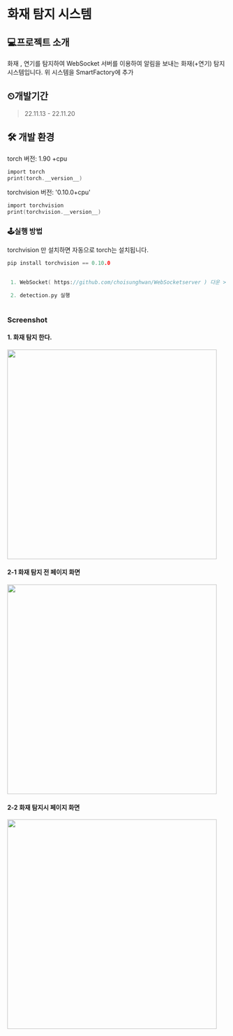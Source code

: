 # 화재 탐지 시스템


## 💻프로젝트 소개
화재 , 연기를 탐지하여 WebSocket 서버를 이용하여 알림을 보내는 화재(+연기) 탐지 시스템입니다.
위 시스템을 SmartFactory에 추가

## ⏲개발기간
 
 > 22.11.13 - 22.11.20


## 🛠 개발 환경
torch 버전: 1.90 +cpu

``` C
import torch
print(torch.__version__)
```

torchvision 버전: '0.10.0+cpu'
``` C
import torchvision
print(torchvision.__version__)
```

### 🕹실행 방법

<p> torchvision 만 설치하면 자동으로 torch는 설치됩니다.
 
```C
pip install torchvision == 0.10.0
```

```C
 
 1. WebSocket( https://github.com/choisunghwan/WebSocketserver ) 다운 > server.js 실행 ( 터미널 명령어 : node.server)
 
 2. detection.py 실행
 
```
 
### Screenshot
 
 #### 1. 화재 탐지 한다.

<img src="https://user-images.githubusercontent.com/33335762/202965703-d2c9a1b3-4585-411f-ab48-bb7fca92be8f.png" width="480" />

 #### 2-1 화재 탐지 전 페이지 화면
 
<img src="https://user-images.githubusercontent.com/33335762/202965890-29b9308f-b27a-47c8-9eef-9396bd1a7ebb.png" width="480" />

#### 2-2 화재 탐지시 페이지 화면
 
 <img src="https://user-images.githubusercontent.com/33335762/202965833-644469cf-7070-4cdc-8e1e-2f3110ddf9c6.png" width="480" />

